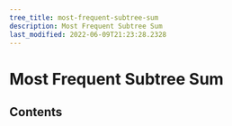 ```yaml
---
tree_title: most-frequent-subtree-sum
description: Most Frequent Subtree Sum
last_modified: 2022-06-09T21:23:28.2328
---
```


# Most Frequent Subtree Sum

## Contents
